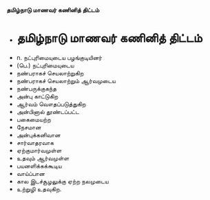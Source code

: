 **தமிழ்நாடு மாணவர் கணினித் திட்டம்**
- # தமிழ்நாடு மாணவர் கணினித் திட்டம்
- n. நட்புரிமையுடைய பழங்குடியினர்
- (பெ.) நட்புரிமையுடைய
- நண்பராகச் செயலாற்றுகிற
- நண்பராகச் செயலாற்றும் ஆர்வமுடைய
- நண்பருக்குகந்த
- அன்பு காட்டுகிற
- ஆர்வம் வௌதப்படுத்துகிற
- அன்பினால் தூண்டப்பட்ட
- பகைமையற்ற
- நேசமான
- அன்புக்கனிவான
- சார்வாதரவாக
- ஏற்குமார்வமுள்ள
- உதவும் ஆர்வமுள்ள
- பயனளிக்கக்கூடிய
- வாய்ப்பான
- கால இடச்சூழலுக்கு ஏற்ற நலமுடைய
- உற்றுழி உதவுகிற.


